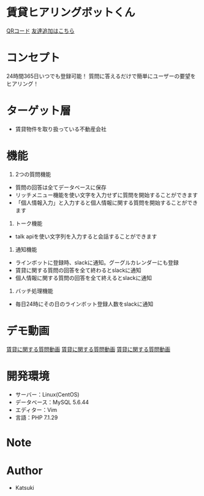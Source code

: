 # 賃貸ヒアリングボットくん

[QRコード](../../image/images/IMG_2695.JPG)
[友達追加はこちら](https://line.me/R/ti/p/%40155jsgma)

# コンセプト

24時間365日いつでも登録可能！
質問に答えるだけで簡単にユーザーの要望をヒアリング！

# ターゲット層

* 賃貸物件を取り扱っている不動産会社

# 機能

1. 2つの質問機能
* 質問の回答は全てデータベースに保存
* リッチメニュー機能を使い文字を入力せずに質問を開始することができます
* 「個人情報入力」と入力すると個人情報に関する質問を開始することができます
1. トーク機能
* talk apiを使い文字列を入力すると会話することができます
1. 通知機能
* ラインボットに登録時、slackに通知。グーグルカレンダーにも登録
* 賃貸に関する質問の回答を全て終わるとslackに通知
* 個人情報に関する質問の回答を全て終えるとslackに通知
1. バッチ処理機能
* 毎日24時にその日のラインボット登録人数をslackに通知

# デモ動画
[賃貸に関する質問動画](https://media.giphy.com/media/pfvaIjUihlend4QIA8/giphy.gif)
[賃貸に関する質問動画](https://media.giphy.com/media/pfvaIjUihlend4QIA8/giphy.gif)
[賃貸に関する質問動画](https://media.giphy.com/media/pfvaIjUihlend4QIA8/giphy.gif)

# 開発環境

* サーバー：Linux(CentOS)
* データベース：MySQL 5.6.44
* エディター：Vim
* 言語：PHP 7.1.29

# Note

# Author

* Katsuki

